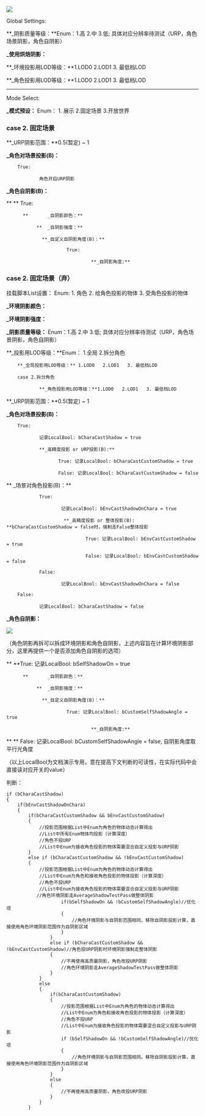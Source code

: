 ![](https://cdn.nlark.com/yuque/0/2024/png/46024715/1721042368732-e0a84002-b8a0-482d-9238-9b30d9222415.png)



Global Settings: 

**_阴影质量等级：**Enum：1.高   2.中   3.低;   具体对应分辨率待测试（URP，角色场景阴影，角色自阴影）

**_使用烘焙阴影：**

**_环境投影用LOD等级：**1.LOD0   2.LOD1   3. 最低档LOD

**_角色投影用LOD等级：**1.LOD0   2.LOD1   3. 最低档LOD

****

Mode Select:

**_模式预设：** Enum： 1. 展示 2.固定场景 3.开放世界















### case 2. 固定场景
**_URP阴影范围：**0.5(暂定) ~ 1

**_角色对场景投影(B)：**

        True: 

                角色开启URP阴影

**_角色自阴影(B)：**

**      **  True: 

          **       _自阴影颜色：**

               **  _自阴影强度：**

                 **_自定义自阴影角度(B)：**

                          True: 

                                   **_自阴影角度:**



































































### case 2. 固定场景（弃）
挂载脚本List设置： Enum: 1. 角色 2. 给角色投影的物体 3. 受角色投影的物体



**_环境阴影颜色：**

**_环境阴影强度：**

**_阴影质量等级：** Enum：1.高   2.中   3.低;   具体对应分辨率待测试（URP，角色场景阴影，角色自阴影）

**_投影用LOD等级：**Enum： 1.全局   2.拆分角色

        **_全局投影用LOD等级：** 1.LOD0   2.LOD1   3. 最低档LOD

        case 2.拆分角色

                **_角色投影用LOD等级：**1.LOD0   2.LOD1   3. 最低档LOD

**_URP阴影范围：**0.5(暂定) ~ 1

**_角色对场景投影(B)：**

        True: 

                记录LocalBool: bCharaCastShadow = true

                **_高精度投影 or URP投影(B):**

                       True: 记录LocalBool: bCharaCastCustomShadow = true

                       False: 记录LocalBool: bCharaCastCustomShadow = false

**                _场景对角色投影(B)：**

                True: 

                        记录LocalBool: bEnvCastShadowOnChara = true

                         **_高精度投影 or 整体投影(B): **bCharaCastCustomShadow = false时，强制走False整体投影

                                 True: 记录LocalBool: bEnvCastCustomShadow = true

                                 False: 记录LocalBool: bEnvCastCustomShadow = false

                False: 

                        记录LocalBool: bEnvCastShadowOnChara = false    

        False: 

                记录LocalBool: bCharaCastShadow = false    

**_角色自阴影：**

![](https://cdn.nlark.com/yuque/0/2024/png/45354151/1721024003951-ce0313cb-5e46-4605-8410-8c01f7f86cbb.png)

（角色阴影再拆可以拆成环境阴影和角色自阴影，上述内容旨在计算环境阴影部分，这里再提供一个是否添加角色自阴影的选项）

**        **True: 记录LocalBool: bSelfShadowOn = true 

          **       _自阴影颜色：**

               **  _自阴影强度：**

                 **_自定义自阴影角度(B)：**

                          True: 记录LocalBool: bCustomSelfShadowAngle = true 

                                   **_自阴影角度:**

**                      **    False: 记录LocalBool: bCustomSelfShadowAngle = false, 自阴影角度取平行光角度

                                    



（以上LocalBool为文档演示专用，意在提高下文判断的可读性，在实际代码中会直接读对应开关的value）

判断：

```plain
if (bCharaCastShadow)
{
    if(bEnvCastShadowOnChara)
    {
        if(bCharaCastCustomShadow && bEnvCastCustomShadow)
        {
            //投影范围根据List中Enum为角色的物体动态计算得出
            //List中所有Enum物体均投影（计算深度）
            //角色不投URP
            //List中Enum为接收角色投影的物体需要混合自定义投影与URP阴影
        }
        else if (bCharaCastCustomShadow && !bEnvCastCustomShadow)
        {
            //投影范围根据List中Enum为角色的物体动态计算得出
            //List中Enum为角色和接收角色投影的物体投影（计算深度）
            //角色不投URP
            //List中Enum为接收角色投影的物体需要混合自定义投影与URP阴影
           //角色环境阴影走AverageShadowTestPass做整体阴影
                    if(bSelfShadowOn && !bCustomSelfShadowAngle)//优化项
                    {
                        //角色环境阴影与自阴影范围相同，移除自阴影投影计算，直接使用角色环境阴影范围作为自阴影区域
                    }
                }
                else if (bCharaCastCustomShadow && !bEnvCastCustomShadow)//角色投URP阴影时环境阴影强制走整体阴影
                {
                    //不再使用高质量阴影，角色改投URP阴影
                    //角色环境阴影走AverageShadowTestPass做整体阴影
                }
            }
            else
            {
                if(bCharaCastCustomShadow)
                {
                    //投影范围根据List中Enum为角色的物体动态计算得出
                    //List中Enum为角色和接收角色投影的物体投影（计算深度）
                    //角色不投URP
                    //List中Enum为接收角色投影的物体需要混合自定义投影与URP阴影
                    if (bSelfShadowOn && !bCustomSelfShadowAngle)//优化项
                    {
                        //角色环境阴影与自阴影范围相同，移除自阴影投影计算，直接使用角色环境阴影范围作为自阴影区域
                    }
                }
                else
                {
                    //不再使用高质量阴影，角色改投URP阴影
                }
            }
        }

```











